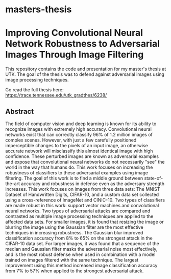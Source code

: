 # masters-thesis

# Improving Convolutional Neural Network Robustness to Adversarial Images Through Image Filtering

This repository contains the code and presentation for my master's thesis at UTK. The goal of the thesis was to defend against adversarial images using image processing techniques. 

Go read the full thesis here: https://trace.tennessee.edu/utk_gradthes/6238/

## Abstract 
The field of computer vision and deep learning is known for its ability to recognize images with extremely high accuracy. Convolutional neural networks exist that can correctly classify 96% of 1.2 million images of complex scenes. However, with just a few carefully positioned imperceptible changes to the pixels of an input image, an otherwise accurate network will misclassify this almost identical image with high confidence. These perturbed images are known as adversarial examples and expose that convolutional neural networks do not necessarily "see" the world in the way that humans do. This work focuses on increasing the robustness of classifiers to these adversarial examples using image filtering. The goal of this work is to find a middle ground between state-of-the-art accuracy and robustness in defense even as the adversary strength increases. This work focuses on images from three data sets: The MNIST Dataset of Handwritten Digits, CIFAR-10, and a custom data set collected using a cross-reference of ImageNet and CINIC-10. Two types of classifiers are made robust in this work: support vector machines and convolutional neural networks. Two types of adversarial attacks are compared and contrasted as multiple image processing techniques are applied to the affected data sets. For smaller images, it is found that resizing the image or blurring the image using the Gaussian filter are the most effective techniques in increasing robustness. The Gaussian blur improved classification accuracy from 8% to 65% on the strongest attack in the CIFAR-10 data set. For larger images, it was found that a sequence of the median and Gaussian filter masks the adversarial noise most effectively, and is the most robust defense when used in combination with a model trained on images filtered with the same technique. The largest improvement using this method increased image classification accuracy from 7% to 57% when applied to the strongest adversarial attack.
